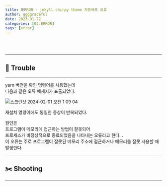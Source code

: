 ```yaml
---
title: ❗ERROR - jekyll chirpy theme 자동배포 오류
author: ggggraceful
date: 2023-01-22
categories: [02.ERROR]
tags: [error]
---
```


<br/>
<br/>

---

## 🧶 Trouble

---

yarn 버전을 확인 명령어를 사용했는데  
다음과 같은 오류 메세지가 표출되었다.  


![스크린샷 2024-02-01 오전 1 09 04](https://github.com/ggggraceful/ggggraceful/assets/109974940/a333cab4-449d-4631-bb4d-1e8263b9ba1b)

재설치 명령어에도 동일한 증상이 반복되었다.  

원인은  
프로그램이 메모리에 접근하는 방법이 잘못되어  
프로세스가 비정상적으로 종료되었음을 나타내는 오류라고 한다. .  
이 오류는 주로 프로그램이 잘못된 메모리 주소에 접근하거나 메모리를 잘못 사용할 때 발생한다.  





---

## ✂️ Shooting

---


